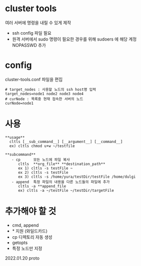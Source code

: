 # cluster tools
여러 서버에 명령을 내릴 수 있게 제작
* ssh config 파일 필요
* 원격 서버에서 sudo 명령이 필요한 경우를 위해 sudoers 에 해당 계정 NOPASSWD 추가

# config
cluster-tools.conf 파일을 편집
```
# target_nodes : 사용할 노드의 ssh host명 입력
target_nodes=node1 node2 node3 node4
# curNode : 목록중 현재 접속한 서버의 노드
curNode=node1
```

# 사용
```
**usage**
  cltls [__sub_command__] [__argument__] [__command__]
  ex) cltls chmod u+w ~/testfile

**subcommand**
   - cp      모든 노드에 파일 복사
      cltls  **org_file** **destination_path**
      ex 1) cltls -s testFile ~
      ex 2) cltls -s testFile
      ex 3) cltls -s /home/yura/testDir/testFile /home/dulgi  
   - append  특정 파일의 내용을 다른 노드들의 파일에 추가
      cltls -a **append_file
      ex) cltls -a ~/testFile ~/testDir/targetFile
```

# 추가해야 할 것
* cmd, append
* \* 지원 (와일드카드)
* cp 디렉토리 자동 생성 
* getopts
* 특정 노드만 지정 



2022.01.20 proto
